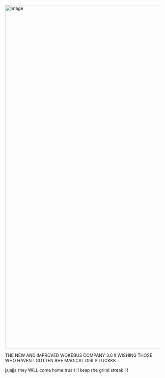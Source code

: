 <img width="2360" height="1116" alt="image" src="https://github.com/user-attachments/assets/7dd0e076-1e60-4154-9429-01d55a489340" />


THE NEW AND IMPROVED WOKEBUS COMPANY 3.0 !!
WISHING THOSE WHO HAVENT GOTTEN RHE MAGICAL GIRLS LUCKKK 

jajajja rhey WILL come home trus t !! keep rhe grind streak ! !
